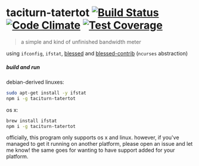 
# taciturn-tatertot [![Build Status](https://travis-ci.org/skibz/taciturn-tatertot.svg)](https://travis-ci.org/skibz/taciturn-tatertot) [![Code Climate](https://codeclimate.com/github/skibz/taciturn-tatertot/badges/gpa.svg)](https://codeclimate.com/github/skibz/taciturn-tatertot) [![Test Coverage](https://codeclimate.com/github/skibz/taciturn-tatertot/badges/coverage.svg)](https://codeclimate.com/github/skibz/taciturn-tatertot/coverage)

> a simple and kind of unfinished bandwidth meter

using `ifconfig`, `ifstat`, [blessed](https://github.com/chjj/blessed) and [blessed-contrib](https://github.com/yaronn/blessed-contrib) (`ncurses` abstraction)

##### build and run

debian-derived linuxes:

```bash
sudo apt-get install -y ifstat
npm i -g taciturn-tatertot
```

os x:

```bash
brew install ifstat
npm i -g taciturn-tatertot
```

officially, this program only supports os x and linux. however, if you've managed to get it running on another platform, please open an issue and let me know! the same goes for wanting to have support added for your platform.
